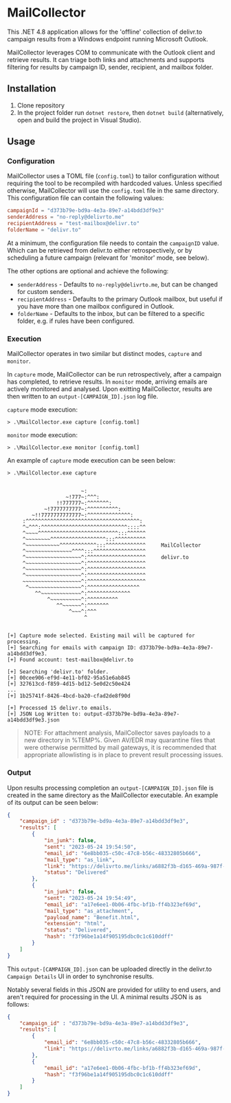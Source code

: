 # MailCollector

This .NET 4.8 application allows for the 'offline' collection of delivr.to campaign results from a Windows endpoint running Microsoft Outlook.

MailCollector leverages COM to communicate with the Outlook client and retrieve results. It can triage both links and attachments and supports filtering for results by campaign ID, sender, recipient, and mailbox folder.

## Installation

1. Clone repository
2. In the project folder run `dotnet restore`, then `dotnet build` (alternatively, open and build the project in Visual Studio).

## Usage

### Configuration

MailCollector uses a TOML file (`config.toml`) to tailor configuration without requiring the tool to be recompiled with hardcoded values. Unless specified otherwise, MailCollector will use the `config.toml` file in the same directory. This configuration file can contain the following values:

```toml
campaignId = "d373b79e-bd9a-4e3a-89e7-a14bdd3df9e3"
senderAddress = "no-reply@delivrto.me"
recipientAddress = "test-mailbox@delivr.to"
folderName = "delivr.to"
```

At a minimum, the configuration file needs to contain the `campaignID` value. Which can be retrieved from delivr.to either retrospectively, or by scheduling a future campaign (relevant for 'monitor' mode, see below).

The other options are optional and achieve the following:

- `senderAddress` - Defaults to `no-reply@delivrto.me`, but can be changed for custom senders.
- `recipientAddress` - Defaults to the primary Outlook mailbox, but useful if you have more than one mailbox configured in Outlook.
- `folderName` - Defaults to the inbox, but can be filtered to a specific folder, e.g. if rules have been configured.

### Execution

MailCollector operates in two similar but distinct modes, `capture` and `monitor`.

In `capture` mode, MailCollector can be run retrospectively, after a campaign has completed, to retrieve results. In `monitor` mode, arriving emails are actively monitored and analysed. Upon exitting MailCollector, results are then written to an `output-[CAMPAIGN_ID].json` log file.

`capture` mode execution:

```
> .\MailCollector.exe capture [config.toml] 
```

`monitor` mode execution:

```
> .\MailCollector.exe monitor [config.toml] 
```

An example of `capture` mode execution can be seen below:

```
> .\MailCollector.exe capture


                        ~:
                   ~!777~:^^^:
                !!777777~:^^^^^^^:
            ~!7777777777~:^^^^^^^^^^:
        ~!!7777777777777~:^^^^^^^^^^^^^^:
     :^^^^^^^^^^^^^^^^^^^^^^^^^^^^^^^^^^^^^:
     ^~^^^:^^^^^^^^^^^^^^^^^^^^^^^^^^^^::::^^
     ^~~~~^^^^^^^^^^^^^^^^^^^^^^^^^^:::^^^^^^
     ^~~~~~~~~^^^^^^^^^^^^^^^^^^:::^^^^^^^^^^
     ^~~~~~~~~~~~^^^^^^^^^^^^:::^^^^^^^^^^^^^     MailCollector
     ^~~~~~~~~~~~~~~~^^^^:::^^^^^^^^^^^^^^^^^
     ^~~~~~~~~~~~~~~~~~~^:^^^^^^^^^^^^^^^^^^^     delivr.to
     ^~~~~~~~~~~~~~~~~~~^:^^^^^^^^^^^^^^^^^^^
     ^~~~~~~~~~~~~~~~~~~^:^^^^^^^^^^^^^^^^^^^
     ^~~~~~~~~~~~~~~~~~~^:^^^^^^^^^^^^^^^^^^^
     ~~~~~~~~~~~~~~~~~~~^:^^^^^^^^^^^^^^^^^^^
      ^~~~~~~~~~~~~~~~~~^:^^^^^^^^^^^^^^^^^
         ^^~~~~~~~~~~~~~^:^^^^^^^^^^^^^^
             ^~~~~~~~~~~^:^^^^^^^^^^
                ^^~~~~~~^:^^^^^^^
                    ^~~~^:^^^
                         ^


[+] Capture mode selected. Existing mail will be captured for processing.
[+] Searching for emails with campaign ID: d373b79e-bd9a-4e3a-89e7-a14bdd3df9e3.
[+] Found account: test-mailbox@delivr.to

[+] Searching 'delivr.to' folder.
[+] 00cee906-ef9d-4e11-bf02-95a51e6ab845
[+] 327613cd-f859-4d15-bd12-5e0d2c50e424
...
[+] 1b25741f-8426-4bcd-ba20-cfad2de8f90d

[+] Processed 15 delivr.to emails.
[+] JSON Log Written to: output-d373b79e-bd9a-4e3a-89e7-a14bdd3df9e3.json
```

> NOTE: For attachment analysis, MailCollector saves payloads to a new directory in %TEMP%. Given AV/EDR may quarantine files that were otherwise permitted by mail gateways, it is recommended that appropriate allowlisting is in place to prevent result processing issues.

### Output

Upon results processing completion an `output-[CAMPAIGN_ID].json` file is created in the same directory as the MailCollector executable. An example of its output can be seen below:

```json
{ 
    "campaign_id" : "d373b79e-bd9a-4e3a-89e7-a14bdd3df9e3",
    "results": [
        {
            "in_junk": false,
            "sent": "2023-05-24 19:54:50",
            "email_id": "6e8bb035-c50c-47c8-b56c-48332805b666",
            "mail_type": "as_link",
            "link": "https://delivrto.me/links/a6882f3b-d165-469a-987f-4a5f7a94f2aa",
            "status": "Delivered"
        },
        {
            "in_junk": false,
            "sent": "2023-05-24 19:54:49",
            "email_id": "a17e6ee1-0b06-4fbc-bf1b-ff4b323ef69d",
            "mail_type": "as_attachment",
            "payload_name": "Benefit.html",
            "extension": "html",
            "status": "Delivered",
            "hash": "f3f96be1a14f905195dbc0c1c610ddff"
        }
    ]
}
```

This `output-[CAMPAIGN_ID].json` can be uploaded directly in the delivr.to `Campaign Details` UI in order to synchronise results.

Notably several fields in this JSON are provided for utility to end users, and aren't required for processing in the UI. A minimal results JSON is as follows:

```json
{ 
    "campaign_id" : "d373b79e-bd9a-4e3a-89e7-a14bdd3df9e3",
    "results": [
        {
            "email_id": "6e8bb035-c50c-47c8-b56c-48332805b666",
            "link": "https://delivrto.me/links/a6882f3b-d165-469a-987f-4a5f7a94f2aa",
        },
        {
            "email_id": "a17e6ee1-0b06-4fbc-bf1b-ff4b323ef69d",
            "hash": "f3f96be1a14f905195dbc0c1c610ddff"
        }
    ]
}
```
